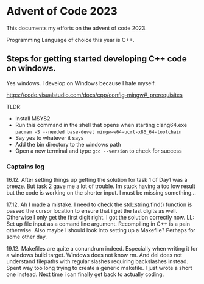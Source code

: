 # Advent of Code 2023

This documents my efforts on the advent of code 2023.

Programming Language of choice this year is C++.


## Steps for getting started developing C++ code on windows.

Yes windows. I develop on Windows because I hate myself.

https://code.visualstudio.com/docs/cpp/config-mingw#_prerequisites

TLDR:
 - Install MSYS2
 - Run this command in the shell that opens when starting clang64.exe ```pacman -S --needed base-devel mingw-w64-ucrt-x86_64-toolchain```
 - Say yes to whatever it says
 - Add the bin directory to the windows path
 - Open a new terminal and type ```gcc --version``` to check for success

### Captains log

16.12. After setting things up getting the solution for task 1 of Day1 was a breeze. But task 2 gave me a lot of trouble. Im stuck having a too low result but the code is working on the shorter input. I must be missing something...

17.12. Ah I made a mistake. I need to check the std::string.find() function is passed the cursor location to ensure that i get the last digits as well. Otherwise I only get the first digit right. I got the solution correctly now. LL: Set up file input as a comand line argument. Recompiling in C++ is a pain otherwise. Also maybe I should look into setting up a Makefile? Perhaps for some other day.

19.12. Makefiles are quite a conundrum indeed. Especially when writing it for a windows build target. Windows does not know rm. And del does not understand filepaths with regular slashes requiring backslashes instead. Spent way too long trying to create a generic makefile. I just wrote a short one instead. Next time i can finally get back to actually coding.
